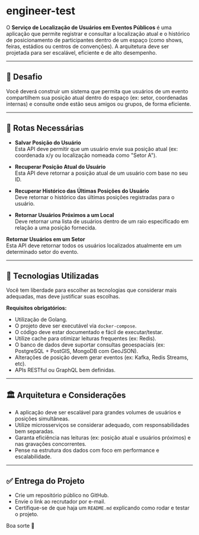 # engineer-test

O **Serviço de Localização de Usuários em Eventos Públicos** é uma aplicação que permite registrar e consultar a localização atual e o histórico de posicionamento de participantes dentro de um espaço (como shows, feiras, estádios ou centros de convenções). A arquitetura deve ser projetada para ser escalável, eficiente e de alto desempenho.

---

## 🎯 Desafio

Você deverá construir um sistema que permita que usuários de um evento compartilhem sua posição atual dentro do espaço (ex: setor, coordenadas internas) e consulte onde estão seus amigos ou grupos, de forma eficiente.

---

## 📌 Rotas Necessárias

- **Salvar Posição do Usuário**  
  Esta API deve permitir que um usuário envie sua posição atual (ex: coordenada x/y ou localização nomeada como "Setor A").

- **Recuperar Posição Atual do Usuário**  
  Esta API deve retornar a posição atual de um usuário com base no seu ID.

- **Recuperar Histórico das Últimas Posições do Usuário**  
  Deve retornar o histórico das últimas posições registradas para o usuário.

- **Retornar Usuários Próximos a um Local**  
  Deve retornar uma lista de usuários dentro de um raio especificado em relação a uma posição fornecida.

 **Retornar Usuários em um Setor**  
  Esta API deve retornar todos os usuários localizados atualmente em um determinado setor do evento.

---

## 🧰 Tecnologias Utilizadas

Você tem liberdade para escolher as tecnologias que considerar mais adequadas, mas deve justificar suas escolhas.

**Requisitos obrigatórios:**

- Utilização de Golang.
- O projeto deve ser executável via `docker-compose`.
- O código deve estar documentado e fácil de executar/testar.
- Utilize cache para otimizar leituras frequentes (ex: Redis).
- O banco de dados deve suportar consultas geoespaciais (ex: PostgreSQL + PostGIS, MongoDB com GeoJSON).
- Alterações de posição devem gerar eventos (ex: Kafka, Redis Streams, etc).
- APIs RESTful ou GraphQL bem definidas.

---

## 🏛 Arquitetura e Considerações

- A aplicação deve ser escalável para grandes volumes de usuários e posições simultâneas.
- Utilize microsserviços se considerar adequado, com responsabilidades bem separadas.
- Garanta eficiência nas leituras (ex: posição atual e usuários próximos) e nas gravações concorrentes.
- Pense na estrutura dos dados com foco em performance e escalabilidade.

---

## ✅ Entrega do Projeto

- Crie um repositório público no GitHub.
- Envie o link ao recrutador por e-mail.
- Certifique-se de que haja um `README.md` explicando como rodar e testar o projeto.

Boa sorte 🚀
